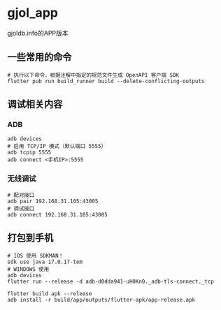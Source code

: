 # gjol_app

gjoldb.info的APP版本

## 一些常用的命令

```shell
# 执行以下命令，根据注解中指定的规范文件生成 OpenAPI 客户端 SDK
flutter pub run build_runner build --delete-conflicting-outputs
```

## 调试相关内容

### ADB

```shell
adb devices
# 启用 TCP/IP 模式（默认端口 5555）
adb tcpip 5555
adb connect <手机IP>:5555
```

### 无线调试

```shell
# 配对接口
adb pair 192.168.31.105:43005
# 调试接口
adb connect 192.168.31.105:43005
```

## 打包到手机

```shell
# IOS 使用 SDKMAN！
sdk use java 17.0.17-tem
# WINDOWS 使用
adb devices
flutter run --release -d adb-d0dda941-uH0Kn0._adb-tls-connect._tcp

flutter build apk --release
adb install -r build/app/outputs/flutter-apk/app-release.apk
```
